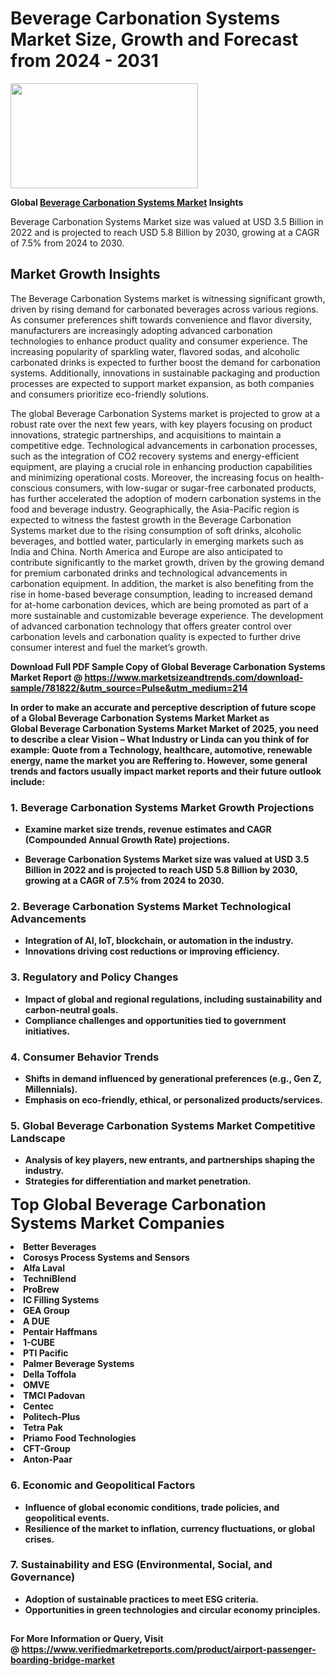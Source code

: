 <H1>Beverage Carbonation Systems Market Size, Growth and Forecast from 2024 - 2031</H1><img class="aligncenter size-medium wp-image-584254" src="https://thirdeyenews.in/wp-content/uploads/2024/09/Global-Market-Research-300x168.jpeg" alt="" width="300" height="168" /><p><strong>Global&nbsp;<a href="https://www.marketsizeandtrends.com/download-sample/781822/&amp;utm_source=Pulse&amp;utm_medium=214">Beverage Carbonation Systems Market</a> Insights</strong></p><p>Beverage Carbonation Systems Market size was valued at USD 3.5 Billion in 2022 and is projected to reach USD 5.8 Billion by 2030, growing at a CAGR of 7.5% from 2024 to 2030.</p><p><h2>Market Growth Insights</h2> <p>The Beverage Carbonation Systems market is witnessing significant growth, driven by rising demand for carbonated beverages across various regions. As consumer preferences shift towards convenience and flavor diversity, manufacturers are increasingly adopting advanced carbonation technologies to enhance product quality and consumer experience. The increasing popularity of sparkling water, flavored sodas, and alcoholic carbonated drinks is expected to further boost the demand for carbonation systems. Additionally, innovations in sustainable packaging and production processes are expected to support market expansion, as both companies and consumers prioritize eco-friendly solutions.</p> <p><strong></strong></p> <p>The global Beverage Carbonation Systems market is projected to grow at a robust rate over the next few years, with key players focusing on product innovations, strategic partnerships, and acquisitions to maintain a competitive edge. Technological advancements in carbonation processes, such as the integration of CO2 recovery systems and energy-efficient equipment, are playing a crucial role in enhancing production capabilities and minimizing operational costs. Moreover, the increasing focus on health-conscious consumers, with low-sugar or sugar-free carbonated products, has further accelerated the adoption of modern carbonation systems in the food and beverage industry. Geographically, the Asia-Pacific region is expected to witness the fastest growth in the Beverage Carbonation Systems market due to the rising consumption of soft drinks, alcoholic beverages, and bottled water, particularly in emerging markets such as India and China. North America and Europe are also anticipated to contribute significantly to the market growth, driven by the growing demand for premium carbonated drinks and technological advancements in carbonation equipment. In addition, the market is also benefiting from the rise in home-based beverage consumption, leading to increased demand for at-home carbonation devices, which are being promoted as part of a more sustainable and customizable beverage experience. The development of advanced carbonation technology that offers greater control over carbonation levels and carbonation quality is expected to further drive consumer interest and fuel the market’s growth. <p><strong></p><p><span class=""><strong>Download Full PDF Sample Copy of Global Beverage Carbonation Systems Market Report</strong> @ <a href="https://www.marketsizeandtrends.com/download-sample/781822/&amp;utm_source=Pulse&amp;utm_medium=214" target="_blank">https://www.marketsizeandtrends.com/download-sample/781822/&amp;utm_source=Pulse&amp;utm_medium=214</a></span></p><p>In order to make an accurate and perceptive description of future scope of a Global&nbsp;Beverage Carbonation Systems Market Market as Global&nbsp;Beverage Carbonation Systems Market Market of 2025, you need to describe a clear Vision &ndash; What Industry or Linda can you think of for example: Quote from a Technology, healthcare, automotive, renewable energy, name the market you are Reffering to. However, some general trends and factors usually impact market reports and their future outlook include:</p><h3>1.&nbsp;<strong>Beverage Carbonation Systems Market Growth Projections</strong></h3><ul><li>Examine market size trends, revenue estimates and CAGR (Compounded Annual Growth Rate) projections.</li><li><p>Beverage Carbonation Systems Market size was valued at USD 3.5 Billion in 2022 and is projected to reach USD 5.8 Billion by 2030, growing at a CAGR of 7.5% from 2024 to 2030.</p></li></ul><h3>2.&nbsp;<strong>Beverage Carbonation Systems Market Technological Advancements</strong></h3><ul><li>Integration of AI, IoT, blockchain, or automation in the industry.</li><li>Innovations driving cost reductions or improving efficiency.</li></ul><h3>3.&nbsp;<strong>Regulatory and Policy Changes</strong></h3><ul><li>Impact of global and regional regulations, including sustainability and carbon-neutral goals.</li><li>Compliance challenges and opportunities tied to government initiatives.</li></ul><h3>4.&nbsp;<strong>Consumer Behavior Trends</strong></h3><ul><li>Shifts in demand influenced by generational preferences (e.g., Gen Z, Millennials).</li><li>Emphasis on eco-friendly, ethical, or personalized products/services.</li></ul><h3>5.&nbsp;<strong>Global Beverage Carbonation Systems Market Competitive Landscape</strong></h3><ul><li>Analysis of key players, new entrants, and partnerships shaping the industry.</li><li>Strategies for differentiation and market penetration.</li></ul><p data-pm-slice="1 1 []"><span style="color: inherit; font-family: inherit; font-size: 25px;">Top Global Beverage Carbonation Systems Market Companies</span></p><div class="" data-test-id=""><p><li>Better Beverages</li><li> Corosys Process Systems and Sensors</li><li> Alfa Laval</li><li> TechniBlend</li><li> ProBrew</li><li> IC Filling Systems</li><li> GEA Group</li><li> A DUE</li><li> Pentair Haffmans</li><li> 1-CUBE</li><li> PTI Pacific</li><li> Palmer Beverage Systems</li><li> Della Toffola</li><li> OMVE</li><li> TMCI Padovan</li><li> Centec</li><li> Politech-Plus</li><li> Tetra Pak</li><li> Priamo Food Technologies</li><li> CFT-Group</li><li> Anton-Paar</li></p></div><h3>6.&nbsp;<strong>Economic and Geopolitical Factors</strong></h3><ul><li>Influence of global economic conditions, trade policies, and geopolitical events.</li><li>Resilience of the market to inflation, currency fluctuations, or global crises.</li></ul><h3>7.&nbsp;<strong>Sustainability and ESG (Environmental, Social, and Governance)</strong></h3><ul><li>Adoption of sustainable practices to meet ESG criteria.</li><li>Opportunities in green technologies and circular economy principles.</li></ul><h2><strong style="font-size: 14px;">For More Information or Query, Visit @&nbsp;</strong><a style="background-color: #ffffff; font-size: 14px;" href="https://www.marketsizeandtrends.com/report/beverage-carbonation-systems-market/" target="_blank">https://www.verifiedmarketreports.com/product/airport-passenger-boarding-bridge-market</a></h2>
